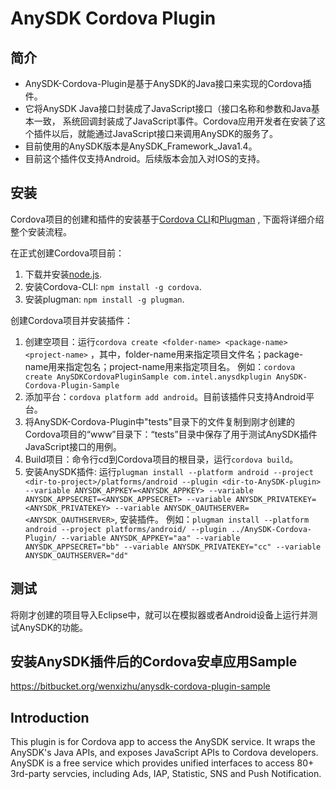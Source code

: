 # AnySDK Cordova Plugin

## 简介
- AnySDK-Cordova-Plugin是基于AnySDK的Java接口来实现的Cordova插件。
- 它将AnySDK Java接口封装成了JavaScript接口（接口名称和参数和Java基本一致， 系统回调封装成了JavaScript事件。Cordova应用开发者在安装了这个插件以后，就能通过JavaScript接口来调用AnySDK的服务了。
- 目前使用的AnySDK版本是AnySDK_Framework_Java1.4。
- 目前这个插件仅支持Android。后续版本会加入对IOS的支持。


## 安装
Cordova项目的创建和插件的安装基于[Cordova CLI](http://cordova.apache.org/docs/en/4.0.0/guide_cli_index.md.html#The%20Command-Line%20Interface)和[Plugman](http://cordova.apache.org/docs/en/4.0.0/plugin_ref_plugman.md.html#Using%20Plugman%20to%20Manage%20Plugins) , 下面将详细介绍整个安装流程。

在正式创建Cordova项目前：

1. 下载并安装[node.js](https://nodejs.org/).
2. 安装Cordova-CLI:  `npm install -g cordova`.
3. 安装plugman: `npm install -g plugman`.

创建Cordova项目并安装插件：

1. 创建空项目：运行`cordova create <folder-name> <package-name> <project-name>` ，其中，folder-name用来指定项目文件名；package-name用来指定包名；project-name用来指定项目名。
例如：`cordova create AnySDKCordovaPluginSample com.intel.anysdkplugin AnySDK-Cordova-Plugin-Sample`
2. 添加平台：`cordova platform add android`。目前该插件只支持Android平台。
3. 将AnySDK-Cordova-Plugin中"tests"目录下的文件复制到刚才创建的Cordova项目的“www”目录下：“tests”目录中保存了用于测试AnySDK插件JavaScript接口的用例。
4. Build项目：命令行cd到Cordova项目的根目录，运行`cordova build`。
5. 安装AnySDK插件: 运行`plugman install --platform android --project <dir-to-project>/platforms/android --plugin <dir-to-AnySDK-plugin> --variable ANYSDK_APPKEY=<ANYSDK_APPKEY> --variable ANYSDK_APPSECRET=<ANYSDK_APPSECRET> --variable ANYSDK_PRIVATEKEY=<ANYSDK_PRIVATEKEY> --variable ANYSDK_OAUTHSERVER=<ANYSDK_OAUTHSERVER>`, 安装插件。
例如：`plugman install --platform android --project platforms/android/ --plugin ../AnySDK-Cordova-Plugin/ --variable ANYSDK_APPKEY="aa" --variable ANYSDK_APPSECRET="bb" --variable ANYSDK_PRIVATEKEY="cc" --variable ANYSDK_OAUTHSERVER="dd"`

## 测试
将刚才创建的项目导入Eclipse中，就可以在模拟器或者Android设备上运行并测试AnySDK的功能。

## 安装AnySDK插件后的Cordova安卓应用Sample
https://bitbucket.org/wenxizhu/anysdk-cordova-plugin-sample

## Introduction 
This plugin is for Cordova app to access the AnySDK service. It wraps the AnySDK's Java APIs, and exposes JavaScript APIs to Cordova developers.
AnySDK is a free service which provides unified interfaces to access 80+ 3rd-party servcies, including Ads, IAP, Statistic, SNS and Push Notification.


